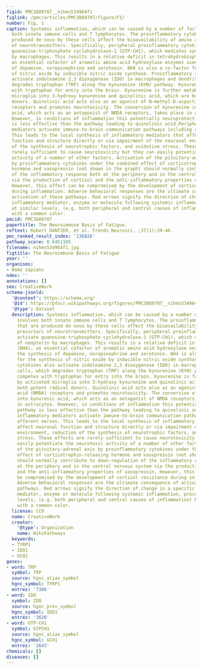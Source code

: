 ```yaml
---
figid: PMC3889707__nihms534964f1
figlink: /pmc/articles/PMC3889707/figure/F1/
number: Fig. 1
caption: Systemic inflammation, which can be caused by a number of factors, involves
  both innate immune cells and T lymphocytes. The proinflammatory cytokines that are
  produced de novo by these cells affect the bioavailability of amino acid precursors
  of neurotransmitters. Specifically, peripheral proinflammatory cytokines activate
  guanosine-triphosphate cyclohydrolase-1 (GTP-CH1), which mediates synthesis of neopterin
  by macrophages. This results in a relative deficit in tetrahydrobiopterin (BH4),
  an essential cofactor of aromatic amino acid hydroxylase enzymes used in the synthesis
  of dopamine, norepinephrine and serotonin. BH4 is also a co-factor for the synthesis
  of nitric oxide by inducible nitric oxide synthase. Proinflammatory cytokines also
  activate indoleamine 2,3 dioxygenase (IDO) in macrophages and dendritic cells, which
  degrades tryptophan (TRP) along the kynurenine (KYN) pathway. Kynurenine competes
  with tryptophan for entry into the brain. Kynurenine is further metabolized by activated
  microglia into 3-hydroxy kynurenine and quinolinic acid, which are both potent radical
  donors. Quinolinic acid acts also as an agonist of N-methyl-D-aspartic acid (NMDA)
  receptors and promotes neurotoxicity. The conversion of kynurenine into kynurenic
  acid, which acts as an antagonist of NMDA receptors, takes place in astrocytes.
  However, in conditions of inflammation this potentially neuroprotective pathway
  is less effective than the pathway leading to quinolinic acid.Peripheral inflammatory
  mediators activate immune-to-brain communication pathways including afferent nerves.
  This leads to the local synthesis of inflammatory mediators that affect neuronal
  function and structure directly or via impairment of the neuronal environment, reduction
  of the synthesis of neurotrophic factors, and oxidative stress. These effects are
  rarely sufficient to cause neurotoxicity but they can easily potentiate the neurotoxic
  activity of a number of other factors. Activation of the pituitary-adrenal axis
  by proinflammatory cytokines under the combined effect of corticotrophin-releasing
  hormone and vasopressin (not shown in the graph) should normally contribute to down-regulation
  of the inflammatory response both at the periphery and in the central nervous system
  via the production of cortisol and the anti-inflammatory properties of vasopressin.
  However, this effect can be compromised by the development of cortisol resistance
  during inflammation. Adverse behavioral responses are the ultimate consequence of
  activation of these pathways. Red arrows signify the direction of change in a specific
  inflammatory mediator, enzyme or molecule following systemic inflammation, processes
  at similar levels, (e.g. both peripheral and central causes of inflammation) highlighted
  with a common color.
pmcid: PMC3889707
papertitle: The Neuroimmune Basis of Fatigue.
reftext: Robert DANTZER, et al. Trends Neurosci. ;37(1):39-46.
pmc_ranked_result_index: '136826'
pathway_score: 0.6451105
filename: nihms534964f1.jpg
figtitle: The Neuroimmune Basis of Fatigue
year: ''
organisms:
- Homo sapiens
ndex: ''
annotations: []
seo: CreativeWork
schema-jsonld:
  '@context': https://schema.org/
  '@id': https://pfocr.wikipathways.org/figures/PMC3889707__nihms534964f1.html
  '@type': Dataset
  description: Systemic inflammation, which can be caused by a number of factors,
    involves both innate immune cells and T lymphocytes. The proinflammatory cytokines
    that are produced de novo by these cells affect the bioavailability of amino acid
    precursors of neurotransmitters. Specifically, peripheral proinflammatory cytokines
    activate guanosine-triphosphate cyclohydrolase-1 (GTP-CH1), which mediates synthesis
    of neopterin by macrophages. This results in a relative deficit in tetrahydrobiopterin
    (BH4), an essential cofactor of aromatic amino acid hydroxylase enzymes used in
    the synthesis of dopamine, norepinephrine and serotonin. BH4 is also a co-factor
    for the synthesis of nitric oxide by inducible nitric oxide synthase. Proinflammatory
    cytokines also activate indoleamine 2,3 dioxygenase (IDO) in macrophages and dendritic
    cells, which degrades tryptophan (TRP) along the kynurenine (KYN) pathway. Kynurenine
    competes with tryptophan for entry into the brain. Kynurenine is further metabolized
    by activated microglia into 3-hydroxy kynurenine and quinolinic acid, which are
    both potent radical donors. Quinolinic acid acts also as an agonist of N-methyl-D-aspartic
    acid (NMDA) receptors and promotes neurotoxicity. The conversion of kynurenine
    into kynurenic acid, which acts as an antagonist of NMDA receptors, takes place
    in astrocytes. However, in conditions of inflammation this potentially neuroprotective
    pathway is less effective than the pathway leading to quinolinic acid.Peripheral
    inflammatory mediators activate immune-to-brain communication pathways including
    afferent nerves. This leads to the local synthesis of inflammatory mediators that
    affect neuronal function and structure directly or via impairment of the neuronal
    environment, reduction of the synthesis of neurotrophic factors, and oxidative
    stress. These effects are rarely sufficient to cause neurotoxicity but they can
    easily potentiate the neurotoxic activity of a number of other factors. Activation
    of the pituitary-adrenal axis by proinflammatory cytokines under the combined
    effect of corticotrophin-releasing hormone and vasopressin (not shown in the graph)
    should normally contribute to down-regulation of the inflammatory response both
    at the periphery and in the central nervous system via the production of cortisol
    and the anti-inflammatory properties of vasopressin. However, this effect can
    be compromised by the development of cortisol resistance during inflammation.
    Adverse behavioral responses are the ultimate consequence of activation of these
    pathways. Red arrows signify the direction of change in a specific inflammatory
    mediator, enzyme or molecule following systemic inflammation, processes at similar
    levels, (e.g. both peripheral and central causes of inflammation) highlighted
    with a common color.
  license: CC0
  name: CreativeWork
  creator:
    '@type': Organization
    name: WikiPathways
  keywords:
  - TYRP1
  - IDO1
  - GCH1
genes:
- word: TRP
  symbol: TRP
  source: hgnc_alias_symbol
  hgnc_symbol: TYRP1
  entrez: '7306'
- word: IDO
  symbol: IDO
  source: hgnc_prev_symbol
  hgnc_symbol: IDO1
  entrez: '3620'
- word: GTP-CH1
  symbol: GTPCH1
  source: hgnc_alias_symbol
  hgnc_symbol: GCH1
  entrez: '2643'
chemicals: []
diseases: []
---
```

